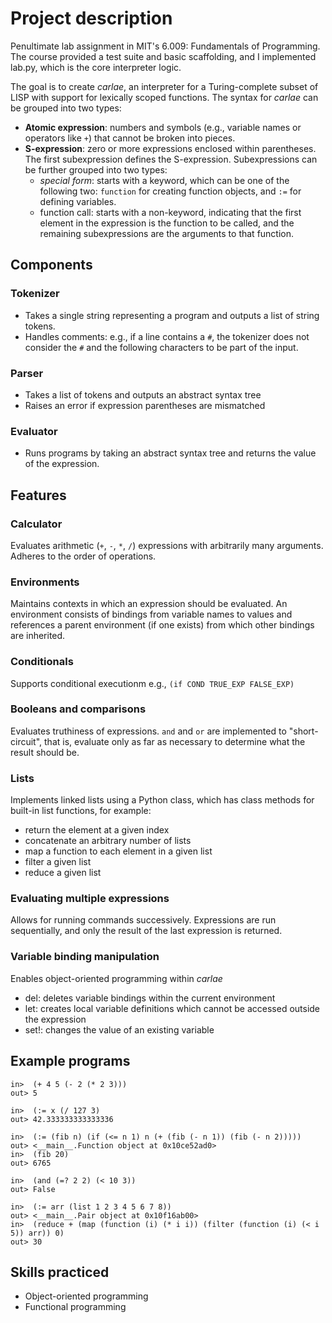 # Project description
Penultimate lab assignment in MIT's 6.009: Fundamentals of Programming. The course provided a test suite and basic scaffolding, and I implemented lab.py, which is the core interpreter logic.

The goal is to create _carlae_, an interpreter for a Turing-complete subset of LISP with support for lexically scoped functions. The syntax for _carlae_ can be grouped into two types:
- **Atomic expression**: numbers and symbols (e.g., variable names or operators like `+`) that cannot be broken into pieces.
- **S-expression**: zero or more expressions enclosed within parentheses. The first subexpression defines the S-expression. Subexpressions can be further grouped into two types:
    - _special form_: starts with a keyword, which can be one of the following two: `function` for creating function objects, and `:=` for defining variables.
    - function call: starts with a non-keyword, indicating that the first element in the expression is the function to be called, and the remaining subexpressions are the arguments to that function.

## Components
### Tokenizer
- Takes a single string representing a program and outputs a list of string tokens.
- Handles comments: e.g., if a line contains a `#`, the tokenizer does not consider the `#` and the following characters to be part of the input.
### Parser
- Takes a list of tokens and outputs an abstract syntax tree
- Raises an error if expression parentheses are mismatched
### Evaluator
- Runs programs by taking an abstract syntax tree and returns the value of the expression.

## Features
### Calculator
Evaluates arithmetic (`+`, `-`, `*`, `/`) expressions with arbitrarily many arguments. Adheres to the order of operations.
### Environments
Maintains contexts in which an expression should be evaluated. An environment consists of bindings from variable names to values and references a parent environment (if one exists) from which other bindings are inherited. 
### Conditionals
Supports conditional executionm e.g., `(if COND TRUE_EXP FALSE_EXP)`
### Booleans and comparisons
Evaluates truthiness of expressions. `and` and `or` are implemented to "short-circuit", that is, evaluate only as far as necessary to determine what the result should be.
### Lists
Implements linked lists using a Python class, which has class methods for built-in list functions, for example:
- return the element at a given index
- concatenate an arbitrary number of lists
- map a function to each element in a given list
- filter a given list
- reduce a given list 
### Evaluating multiple expressions
Allows for running commands successively. Expressions are run sequentially, and only the result of the last expression is returned.
### Variable binding manipulation
Enables object-oriented programming within _carlae_
- del: deletes variable bindings within the current environment
- let: creates local variable definitions which cannot be accessed outside the expression
- set!: changes the value of an existing variable

## Example programs
```
in>  (+ 4 5 (- 2 (* 2 3)))
out> 5
```
```
in>  (:= x (/ 127 3)
out> 42.333333333333336
```
```
in>  (:= (fib n) (if (<= n 1) n (+ (fib (- n 1)) (fib (- n 2)))))
out> <__main__.Function object at 0x10ce52ad0>
in>  (fib 20)
out> 6765
```
```
in>  (and (=? 2 2) (< 10 3))
out> False
```
```
in>  (:= arr (list 1 2 3 4 5 6 7 8))
out> <__main__.Pair object at 0x10f16ab00>
in>  (reduce + (map (function (i) (* i i)) (filter (function (i) (< i 5)) arr)) 0)
out> 30
```

## Skills practiced
- Object-oriented programming
- Functional programming


